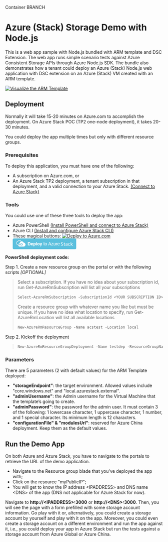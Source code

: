 ﻿Container BRANCH

# Azure (Stack) Storage Demo with Node.js
This is a web app sample with Node.js bundled with ARM template and DSC Extension.
The web app runs simple scenario tests against Azure Consistent Storage APIs through Azure Node.js SDK. 
The bundle also demonstrates how a tenant could deploy an Azure (Stack) Node.js web application with DSC extension on an Azure (Stack) VM created with an ARM template.

[![Visualize the ARM Template](http://armviz.io/visualizebutton.png "Visualize the ARM Template")](http://armviz.io/#/?load=https://raw.githubusercontent.com/yingqunpku/azurestoragedemo/master/ARMTemplate/Templates/azuredeploy.json)

## Deployment
Normally it will take 15-20 minutes on Azure.com to accomplish the deployment. On Azure Stack POC (TP2 one-node deployment), it takes 20-30 minutes.

You could deploy the app multiple times but only with different resource groups.


### Prerequisites
To deploy this application, you must have one of the following: 
+ A subscription on Azure.com, or 
+ An Azure Stack TP2 deployment, a tenant subscription in that deployment, and a valid connection to your Azure Stack. [(Connect to Azure Stack)](https://docs.microsoft.com/en-us/azure/azure-stack/azure-stack-connect-azure-stack)

### Tools
You could use one of these three tools to deploy the app:
+ Azure PowerShell [(Install PowerShell and connect to Azure Stack)](https://docs.microsoft.com/en-us/azure/azure-stack/azure-stack-connect-powershell)
+ Azure CLI [(Install and configure Azure Stack CLI)](https://docs.microsoft.com/en-us/azure/azure-stack/azure-stack-connect-cli)
+ These magical buttons:
[![Deploy to Azure.com](http://azuredeploy.net/deploybutton.png "Deploy to Azure.com")](https://portal.azure.com/#create/Microsoft.Template/uri/https%3A%2F%2Fraw.githubusercontent.com%2Fyingqunpku%2Fazurestoragedemo%2Fmaster%2FARMTemplate%2FTemplates%2Fazuredeploy.json)  [![Deploy to Azure Stack](images/deploytoazurestack.png "Deploy to Azure Stack")](https://portal.azurestack.local/#create/Microsoft.Template/uri/https%3A%2F%2Fraw.githubusercontent.com%2Fyingqunpku%2Fazurestoragedemo%2Fmaster%2FARMTemplate%2FTemplates%2Fazuredeploy.json)


**PowerShell deployment code:**

Step 1. Create a new resource group on the portal or with the following scripts *[OPTIONAL]*
> Select a subscription. If you have no idea about your subscription id, run Get-AzureRmSubscription will list all your subscriptions
> ```PowerShell
> Select-AzureRmSubscription -SubscriptionId <YOUR SUBSCRIPTION ID>
> ```
> Create a resource group with whatever name you like but must be unique. If you have no idea what location to specify, run Get-AzureRmLocation will list all available locations
> ```PowerShell
> New-AzureRmResourceGroup -Name acstest -Location local 
> ```

Step 2. Kickoff the deployment
> ```PowerShell
> New-AzureRmResourceGroupDeployment -Name testdep -ResourceGroupName acstest -TemplateUri "https://raw.githubusercontent.com/yingqunpku/azurestoragedemo/master/ARMTemplate/Templates/azuredeploy.json"  
> ```


### Parameters
There are 5 parameters (2 with default values) for the ARM Template deployed:
+ **"storageEndpoint"**: the target environment. Allowed values include "core.windows.net" and "local.azurestack.external".
+ **"adminUsername"**: the Admin username for the Virtual Machine that the template’s going to create.
+ **"adminPassword"**: the password for the admin user. It must contain 3 of the following: 1 lowercase character, 1 uppercase character, 1 number, and 1 special character. Its minimum length is 12 characters.
+ **"configurationFile" & "modulesUrl"**: reserved for Azure China deployment. Keep them as the default values.


## Run the Demo App
On both Azure and Azure Stack, you have to navigate to the portals to retrieve the URL of the demo application.
+ Navigate to the Resource group blade that you've deployed the app with;
+ Click on the resource "myPublicIP";
+ You will get to know the IP address \<IPADDRESS> and DNS name \<DNS> of the app (DNS not applicable for Azure Stack for now).

Navigate to **http://\<IPADDRESS>:3000** or **http://\<DNS>:3000**. 
Then, you will see the page with a form prefilled with some storage account information. 
Go play with it or, alternatively, you could create a storage account by yourself and play with it on the app. Moreover, you could even create a storage account on a different environment and run the app against it, i.e., you could deploy your app in Azure Stack but run the tests against a storage account from Azure Global or Azure China.